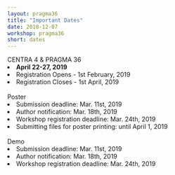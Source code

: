 ```yaml
---
layout: pragma36
title: "Important Dates"
date: 2018-12-07
workshop: pragma36
short: dates
---
```


<div class="border36">CENTRA 4 & PRAGMA 36 </div>

<li><strong>April 22-27, 2019</strong></li>
<li>Registration Opens - 1st February, 2019</li>
<li>Registration Closes - 1st April, 2019</li><br>

<div class="border36">Poster </div>
<li>Submission deadline: Mar. 11st, 2019</li>
<li>Author notification: Mar. 18th, 2019</li>
<li>Workshop registration deadline: Mar. 24th, 2019</li>
<li>Submitting files for poster printing: until April 1, 2019</li><br>

<div class="border36">Demo </div>
<li>Submission deadline: Mar. 11st, 2019</li>
<li>Author notification: Mar. 18th, 2019</li>
<li>Workshop registration deadline: Mar. 24th, 2019</li>
